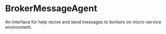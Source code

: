 # BrokerMessageAgent
An interface for help recive and send messages to borkers on micro-service environment.
